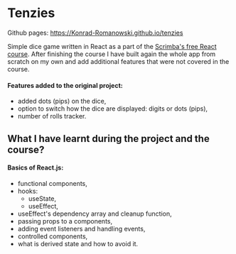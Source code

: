 # Tenzies

Github pages: https://Konrad-Romanowski.github.io/tenzies

Simple dice game written in React as a part of the [Scrimba's free React course](https://scrimba.com/learn/learnreact). After finishing the course I have built again the whole app from scratch on my own and add additional features that were not covered in the course. 

#### Features added to the original project:
- added dots (pips) on the dice,
- option to switch how the dice are displayed: digits or dots (pips),
- number of rolls tracker.

## What I have learnt during the project and the course?
#### Basics of React.js:
- functional components,
- hooks:
    - useState, 
    - useEffect,
- useEffect's dependency array and cleanup function,
- passing props to a components,
- adding event listeners and handling events,
- controlled components,
- what is derived state and how to avoid it.